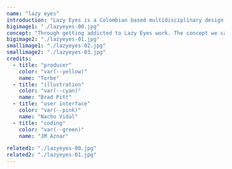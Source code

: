 ```yaml
---
name: "lazy eyes"
introduction: "Lazy Eyes is a Colombian based multidisciplinary design and art studio. They work across various fields within the creative community, bringing forward new technologies to create stunning and inspiring artworks. By doing what they do, we weren’t the only ones addicted to their work."
bigimage1: "./lazyeyes-00.jpg"
concept: "Through getting addicted to Lazy Eyes work. The concept we came up with for the whole project was Gambling, this is also a reference to the fact that they love playing around as much as working. So it was a no brainer. We created a slot machine that unveil their projects, by using this we’ve projected the personality, sense of humor and addictiveness of Lazyeyes work!"
bigimage2: "./lazyeyes-01.jpg"
smallimage1: "./lazyeyes-02.jpg"
smallimage2: "./lazyeyes-03.jpg"
credits:
  - title: "producer"
    color: "var(--yellow)"
    name: "Torbe"
  - title: "illustration"
    color: "var(--cyan)"
    name: "Brad Pitt"
  - title: "user interface"
    color: "var(--pink)"
    name: "Nacho Vidal"
  - title: "coding"
    color: "var(--green)"
    name: "JM Aznar"

related1: "./lazyeyes-00.jpg"
related2: "./lazyeyes-01.jpg"
---
```

